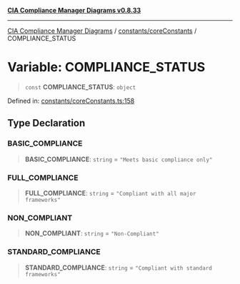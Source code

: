 [**CIA Compliance Manager Diagrams v0.8.33**](../../../README.md)

***

[CIA Compliance Manager Diagrams](../../../modules.md) / [constants/coreConstants](../README.md) / COMPLIANCE\_STATUS

# Variable: COMPLIANCE\_STATUS

> `const` **COMPLIANCE\_STATUS**: `object`

Defined in: [constants/coreConstants.ts:158](https://github.com/Hack23/cia-compliance-manager/blob/1f4f2c51bc48d917eff1eb43881cee05d381f406/src/constants/coreConstants.ts#L158)

## Type Declaration

### BASIC\_COMPLIANCE

> **BASIC\_COMPLIANCE**: `string` = `"Meets basic compliance only"`

### FULL\_COMPLIANCE

> **FULL\_COMPLIANCE**: `string` = `"Compliant with all major frameworks"`

### NON\_COMPLIANT

> **NON\_COMPLIANT**: `string` = `"Non-Compliant"`

### STANDARD\_COMPLIANCE

> **STANDARD\_COMPLIANCE**: `string` = `"Compliant with standard frameworks"`
